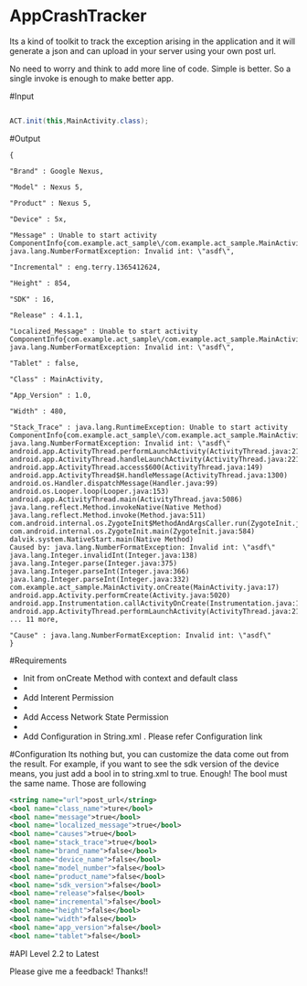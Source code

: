 # AppCrashTracker
Its a kind of toolkit to track the exception arising in the application and it will generate a json and can upload in your server using your own post url.

No need to worry and think to add more line of code. Simple is better. So a single invoke is enough to make better app.

#Input

```java

ACT.init(this,MainActivity.class);

```

#Output
```jsonobject
{

"Brand" : Google Nexus,

"Model" : Nexus 5,

"Product" : Nexus 5,

"Device" : 5x,

"Message" : Unable to start activity ComponentInfo{com.example.act_sample\/com.example.act_sample.MainActivity}: java.lang.NumberFormatException: Invalid int: \"asdf\",

"Incremental" : eng.terry.1365412624,

"Height" : 854,

"SDK" : 16,

"Release" : 4.1.1,

"Localized_Message" : Unable to start activity ComponentInfo{com.example.act_sample\/com.example.act_sample.MainActivity}: java.lang.NumberFormatException: Invalid int: \"asdf\",

"Tablet" : false,

"Class" : MainActivity,

"App_Version" : 1.0,

"Width" : 480,

"Stack_Trace" : java.lang.RuntimeException: Unable to start activity ComponentInfo{com.example.act_sample\/com.example.act_sample.MainActivity}: 
java.lang.NumberFormatException: Invalid int: \"asdf\"
android.app.ActivityThread.performLaunchActivity(ActivityThread.java:2184)
android.app.ActivityThread.handleLaunchActivity(ActivityThread.java:2211)
android.app.ActivityThread.access$600(ActivityThread.java:149)
android.app.ActivityThread$H.handleMessage(ActivityThread.java:1300)
android.os.Handler.dispatchMessage(Handler.java:99)
android.os.Looper.loop(Looper.java:153)
android.app.ActivityThread.main(ActivityThread.java:5086)
java.lang.reflect.Method.invokeNative(Native Method)
java.lang.reflect.Method.invoke(Method.java:511)
com.android.internal.os.ZygoteInit$MethodAndArgsCaller.run(ZygoteInit.java:821)
com.android.internal.os.ZygoteInit.main(ZygoteInit.java:584)
dalvik.system.NativeStart.main(Native Method)
Caused by: java.lang.NumberFormatException: Invalid int: \"asdf\"
java.lang.Integer.invalidInt(Integer.java:138)
java.lang.Integer.parse(Integer.java:375)
java.lang.Integer.parseInt(Integer.java:366)
java.lang.Integer.parseInt(Integer.java:332)
com.example.act_sample.MainActivity.onCreate(MainActivity.java:17)
android.app.Activity.performCreate(Activity.java:5020)
android.app.Instrumentation.callActivityOnCreate(Instrumentation.java:1080)
android.app.ActivityThread.performLaunchActivity(ActivityThread.java:2148)
... 11 more,

"Cause" : java.lang.NumberFormatException: Invalid int: \"asdf\"
}
```

#Requirements

<ul>
<li>Init from onCreate Method with context and default class<li>
<li>Add Interent Permission<li>
<li>Add Access Network State Permission<li>
<li>Add Configuration in String.xml . Please refer Configuration link</li>
</ul>

#Configuration
Its nothing but, you can customize the data come out from the result. For example, if you want to see the sdk version of the device means, you just add a bool in to string.xml to true. Enough! 
The bool must the same name. Those are following

```xml
<string name="url">post_url</string>
<bool name="class_name">ture</bool>
<bool name="message">true</bool>
<bool name="localized_message">true</bool>
<bool name="causes">true</bool>
<bool name="stack_trace">true</bool>
<bool name="brand_name">false</bool>
<bool name="device_name">false</bool>
<bool name="model_number">false</bool>
<bool name="product_name">false</bool>
<bool name="sdk_version">false</bool>
<bool name="release">false</bool>
<bool name="incremental">false</bool>
<bool name="height">false</bool>
<bool name="width">false</bool>
<bool name="app_version">false</bool>
<bool name="tablet">false</bool>

```



#API Level
2.2 to Latest

Please give me a feedback! Thanks!!
